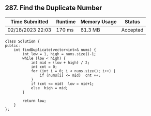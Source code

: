 ## **287. Find the Duplicate Number**

| Time Submitted | Runtime | Memory Usage | Status|
| -------------- |  ------- | -------------| --|
| 02/18/2023 22:03|170 ms | 61.3 MB| Accepted |

```
class Solution {
public:
    int findDuplicate(vector<int>& nums) {
        int low = 1, high = nums.size()-1;
        while (low < high) {
            int mid = (low + high) / 2;
            int cnt = 0;
            for (int i = 0; i < nums.size(); i++) {
                if (nums[i] <= mid)  cnt ++;
            }
            if (cnt <= mid)  low = mid+1;
            else  high = mid;
        }
        
        return low;
    }
};
```

